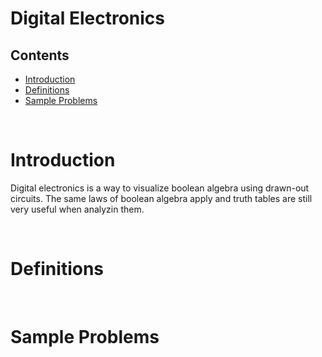 # Digital Electronics

## Contents
- [Introduction](#introduction)
- [Definitions](#definitions)
- [Sample Problems](#sampleproblems)

<br>

# Introduction

Digital electronics is a way to visualize boolean algebra using drawn-out circuits. The same laws of boolean algebra apply and truth tables are still very useful when analyzin them.

<br>

# Definitions

<br>

# Sample Problems 

<br>
